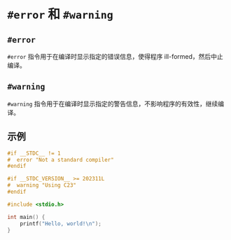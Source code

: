 # `#error` 和 `#warning`

## `#error`

`#error` 指令用于在编译时显示指定的错误信息，使得程序 ill-formed，然后中止编译。

## `#warning`

`#warning` 指令用于在编译时显示指定的警告信息，不影响程序的有效性，继续编译。

## 示例

```c
#if __STDC__ != 1
#  error "Not a standard compiler"
#endif

#if __STDC_VERSION__ >= 202311L
#  warning "Using C23"
#endif

#include <stdio.h>

int main() {
    printf("Hello, world!\n");
}
```
